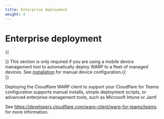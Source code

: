 ```yaml
---
title: Enterprise deployment
weight: 4
---
```


# Enterprise deployment

{{<Aside>}}  This section is only required if you are using a mobile device management tool to automatically
  deploy WARP to a fleet of managed devices. See <a href="/installation">installation</a> for manual
  device configuration.{{</Aside>}}

Deploying the Cloudflare WARP client to support your Cloudflare for Teams configuration supports manual installs, simple deployment scripts, or advanced enterprise management tools, such as Microsoft Intune or Jamf.

See https://developers.cloudflare.com/warp-client/warp-for-teams/teams for more information.

